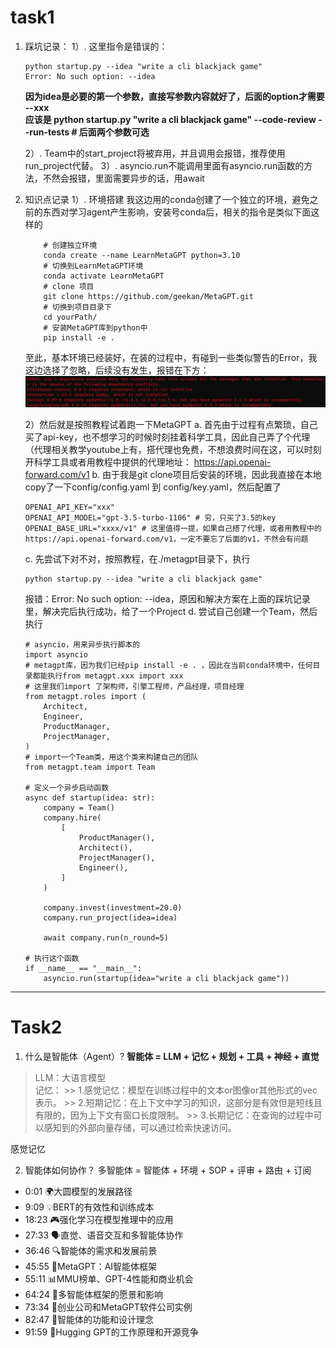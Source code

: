 
# task1

 1. 踩坑记录：
	1）. 这里指令是错误的：
	```
	python startup.py --idea "write a cli blackjack game"			
	Error: No such option: --idea
	```
	**因为idea是必要的第一个参数，直接写参数内容就好了，后面的option才需要 --xxx 		
	应该是 python startup.py "write a cli blackjack game" --code-review --run-tests # 后面两个参数可选**
  
	  2）. Team中的start_project将被弃用，并且调用会报错，推荐使用run_project代替。
	  3）. asyncio.run不能调用里面有asyncio.run函数的方法，不然会报错，里面需要异步的话，用await

 2. 知识点记录
 1）. 环境搭建
 		我这边用的conda创建了一个独立的环境，避免之前的东西对学习agent产生影响，安装号conda后，相关的指令是类似下面这样的
	```
		# 创建独立环境
        conda create --name LearnMetaGPT python=3.10
        # 切换到LearnMetaGPT环境 		
        conda activate LearnMetaGPT 		
        # clone 项目 		
        git clone https://github.com/geekan/MetaGPT.git 		
        # 切换到项目目录下 		
        cd yourPath/ 		
        # 安装MetaGPT库到python中 		
        pip install -e .
	```
	   至此，基本环境已经装好，在装的过程中，有碰到一些类似警告的Error，我这边选择了忽略，后续没有发生，报错在下方：
![安装MetaGPT库中遇到的错误](https://raw.githubusercontent.com/l5276261/MarkDownPic/master/imgs/2024-01-13/j6Pwrk0hl5bS4MLA.png)

	2）然后就是按照教程试着跑一下MetaGPT
		a. 首先由于过程有点繁琐，自己买了api-key，也不想学习的时候时刻挂着科学工具，因此自己弄了个代理（代理相关教学youtube上有，搭代理也免费，不想浪费时间在这，可以时刻开科学工具或者用教程中提供的代理地址： https://api.openai-forward.com/v1
		b. 由于我是git clone项目后安装的环境，因此我直接在本地copy了一下config/config.yaml 到 config/key.yaml，然后配置了
	```
	OPENAI_API_KEY="xxx"
	OPENAI_API_MODEL="gpt-3.5-turbo-1106" # 穷，只买了3.5的key
	OPENAI_BASE_URL="xxxx/v1" # 这里值得一提，如果自己搭了代理，或者用教程中的https://api.openai-forward.com/v1，一定不要忘了后面的v1，不然会有问题
	```    
       c. 先尝试下对不对，按照教程，在./metagpt目录下，执行
       ```
	python startup.py --idea "write a cli blackjack game"
	```

       报错：Error: No such option: --idea，原因和解决方案在上面的踩坑记录里，解决完后执行成功，给了一个Project
		d. 尝试自己创建一个Team，然后执行


		# asyncio，用来异步执行脚本的
		import asyncio
		# metagpt库，因为我们已经pip install -e . ，因此在当前conda环境中，任何目录都能执行from metagpt.xxx import xxx
		# 这里我们import 了架构师，引擎工程师，产品经理，项目经理
		from metagpt.roles import (
		    Architect,
		    Engineer,
		    ProductManager,
		    ProjectManager,
		)
		# import一个Team类，用这个类来构建自己的团队
		from metagpt.team import Team

		# 定义一个异步启动函数
		async def startup(idea: str):
		    company = Team()
		    company.hire(
		        [
		            ProductManager(),
		            Architect(),
		            ProjectManager(),
		            Engineer(),
		        ]
		    )

		    company.invest(investment=20.0)
		    company.run_project(idea=idea)

		    await company.run(n_round=5)

		# 执行这个函数
		if __name__ == "__main__":
			asyncio.run(startup(idea="write a cli blackjack game"))
---------------------------

# Task2
 1. 什么是智能体（Agent）?
  **智能体 = LLM + 记忆 + 规划 + 工具 + 神经 + 直觉**
> LLM：大语言模型   
> 记忆：
	>> 1.感觉记忆：模型在训练过程中的文本or图像or其他形式的vec表示。
	>> 2.短期记忆：在上下文中学习的知识，这部分是有效但是短线且有限的，因为上下文有窗口长度限制。
	>> 3.长期记忆：在查询的过程中可以感知到的外部向量存储，可以通过检索快速访问。

感觉记忆

2. 智能体如何协作？
  多智能体 = 智能体 + 环境 + SOP + 评审 + 路由 + 订阅
- 0:01 🌍大圆模型的发展路径  
- 9:09 💡BERT的有效性和训练成本  
- 18:23 🎮强化学习在模型推理中的应用  
- 27:33 🗣️直觉、语音交互和多智能体协作  
- 36:46 🔍智能体的需求和发展前景  
- 45:55 🤖MetaGPT：AI智能体框架  
- 55:11 📊MMU榜单、GPT-4性能和商业机会  
- 64:24 🌟多智能体框架的愿景和影响  
- 73:34 💼创业公司和MetaGPT软件公司实例  
- 82:47 🔧智能体的功能和设计理念  
- 91:59 🔬Hugging GPT的工作原理和开源竞争

<!--stackedit_data:
eyJoaXN0b3J5IjpbLTUxMjEyODIyMSwtMTA2MTI0NzEwNiwtMj
Q0NzkwODk3XX0=
-->